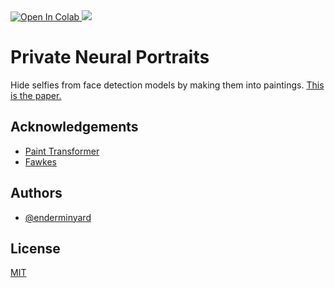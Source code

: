 <a target="_blank" href="https://colab.research.google.com/github/enderminyard/private-neural-portraits/blob/main/Private_Neural_Portraits.ipynb">
  <img src="https://colab.research.google.com/assets/colab-badge.svg" alt="Open In Colab"/>
</a>

<a target="_blank" href="https://deepnote.com/launch?url=https%3A%2F%2Fgithub.com%2Fenderminyard%2Fprivate-neural-portraits%2Fblob%2Fmain%2FPrivate_Neural_Portraits.ipynb">
<img src="https://deepnote.com/buttons/launch-in-deepnote-small.svg">
</a>

# Private Neural Portraits

Hide selfies from face detection models by making them into paintings. [This is the paper.](https://github.com/enderminyard/private-neural-portraits/blob/main/Private_Neural_Portraits.pdf)

## Acknowledgements

 - [Paint Transformer](https://github.com/NeverGiveU/PaintTransformer-Pytorch-master)
 - [Fawkes](https://github.com/Shawn-Shan/fawkes)


## Authors

- [@enderminyard](https://www.github.com/enderminyard)


## License

[MIT](https://choosealicense.com/licenses/mit/)


